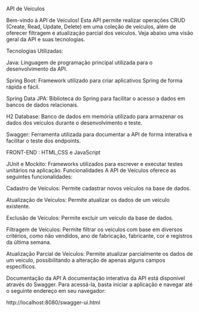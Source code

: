 API de Veículos

Bem-vindo à API de Veículos! Esta API permite realizar operações CRUD (Create, Read, Update, Delete) em uma coleção de veículos, além de oferecer filtragem e atualização parcial dos veículos. Veja abaixo uma visão geral da API e suas tecnologias.

Tecnologias Utilizadas:

Java: Linguagem de programação principal utilizada para o desenvolvimento da API.

Spring Boot: Framework utilizado para criar aplicativos Spring de forma rápida e fácil.

Spring Data JPA: Biblioteca do Spring para facilitar o acesso a dados em bancos de dados relacionais.

H2 Database: Banco de dados em memória utilizado para armazenar os dados dos veículos durante o desenvolvimento e teste.

Swagger: Ferramenta utilizada para documentar a API de forma interativa e facilitar o teste dos endpoints.

FRONT-END : HTML,CSS e JavaScript

JUnit e Mockito: Frameworks utilizados para escrever e executar testes unitários na aplicação.
Funcionalidades
A API de Veículos oferece as seguintes funcionalidades:

Cadastro de Veículos: Permite cadastrar novos veículos na base de dados.

Atualização de Veículos: Permite atualizar os dados de um veículo existente.

Exclusão de Veículos: Permite excluir um veículo da base de dados.

Filtragem de Veículos: Permite filtrar os veículos com base em diversos critérios, como não vendidos, ano de fabricação, fabricante, cor e registros da última semana.

Atualização Parcial de Veículos: Permite atualizar parcialmente os dados de um veículo, possibilitando a alteração de apenas alguns campos específicos.

Documentação da API
A documentação interativa da API está disponível através do Swagger. Para acessá-la, basta iniciar a aplicação e navegar até o seguinte endereço em seu navegador:

http://localhost:8080/swagger-ui.html
